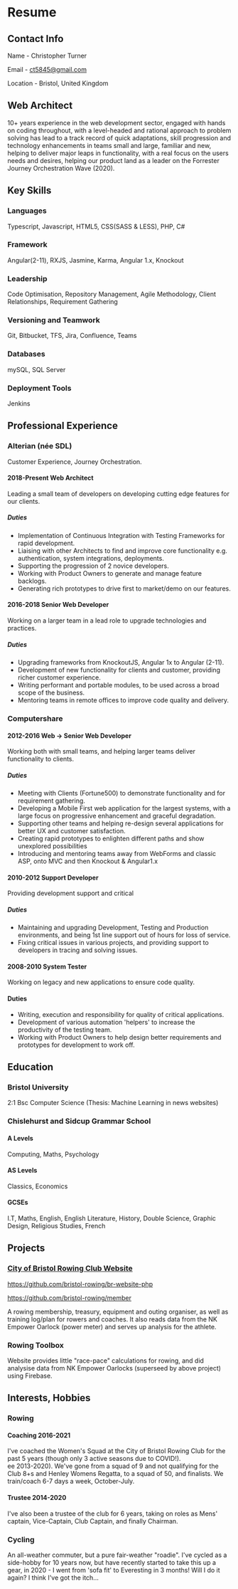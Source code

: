 # Resume

## Contact Info
Name - Christopher Turner

Email - <a href="mailto:ct5845@gmail.com">ct5845@gmail.com</a>

Location - Bristol, United Kingdom

## Web Architect
10+ years experience in the web development sector, engaged with hands on coding throughout,
with a level-headed and rational approach to problem solving has lead to a track record of quick adaptations,
skill progression and technology enhancements in teams small and large, familiar and new, helping to deliver major leaps in functionality, with a real focus on the users needs and desires, helping our product land as a leader on the Forrester Journey Orchestration Wave (2020).

## Key Skills
### Languages
Typescript, Javascript, HTML5, CSS(SASS & LESS), PHP, C#
### Framework
Angular(2-11), RXJS, Jasmine, Karma, Angular 1.x, Knockout
### Leadership
Code Optimisation, Repository Management, Agile Methodology, Client Relationships,
Requirement Gathering
### Versioning and Teamwork
Git, Bitbucket, TFS, Jira, Confluence, Teams
### Databases
mySQL, SQL Server
### Deployment Tools
Jenkins

## Professional Experience
### Alterian (née SDL)
Customer Experience, Journey Orchestration.
#### 2018-Present Web Architect
Leading a small team of developers on developing cutting edge features for our clients.
##### Duties
- Implementation of Continuous Integration with Testing Frameworks for rapid development.
- Liaising with other Architects to find and improve core functionality e.g. authentication, system integrations, deployments.
- Supporting the progression of 2 novice developers.
- Working with Product Owners to generate and manage feature backlogs.
- Generating rich prototypes to drive first to market/demo on our features.

#### 2016-2018 Senior Web Developer
Working on a larger team in a lead role to upgrade technologies and practices.
##### Duties
- Upgrading frameworks from KnockoutJS, Angular 1x to Angular (2-11).
- Development of new functionality for clients and customer, providing richer customer experience.
- Writing performant and portable modules, to be used across a broad scope of the business.
- Mentoring teams in remote offices to improve code quality and delivery.

### Computershare
#### 2012-2016 Web -> Senior Web Developer
Working both with small teams, and helping larger teams deliver functionality to clients.
##### Duties
- Meeting with Clients (Fortune500) to demonstrate functionality and for requirement gathering.
- Developing a Mobile First web application for the largest systems, with a large focus on progressive enhancement and graceful degradation.
- Supporting other teams and helping re-design several applications for better UX and customer satisfaction.
- Creating rapid prototypes to enlighten different paths and show unexplored possibilities
- Introducing and mentoring teams away from WebForms and classic ASP, onto MVC and then Knockout & Angular1.x
#### 2010-2012 Support Developer
Providing development support and critical
##### Duties
- Maintaining and upgrading Development, Testing and Production environments, and being 1st line support out of hours for loss of service.
- Fixing critical issues in various projects, and providing support to developers in tracing and solving issues.
#### 2008-2010 System Tester
Working on legacy and new applications to ensure code quality.
#### Duties
- Writing, execution and responsibility for quality of critical applications.
- Development of various automation 'helpers' to increase the productivity of the testing team.
- Working with Product Owners to help design better requirements and prototypes for development to work off.

## Education
### Bristol University
2:1 Bsc Computer Science
(Thesis: Machine Learning in news websites)

### Chislehurst and Sidcup Grammar School
#### A Levels
Computing, Maths, Psychology
#### AS Levels
Classics, Economics
#### GCSEs
I.T, Maths, English, English Literature, History, Double Science, Graphic Design, Religious Studies, French

## Projects
### <a href="https://bristolrowing.co.uk/">City of Bristol Rowing Club Website<a>
https://github.com/bristol-rowing/br-website-php

https://github.com/bristol-rowing/member

A rowing membership, treasury, equipment and outing organiser, as well as  training log/plan for rowers and coaches. It also reads data from the NK Empower Oarlock (power meter) and serves up analysis for the athlete.

### Rowing Toolbox
Website provides little "race-pace" calculations for rowing, and did analysise data from NK Empower Oarlocks (superseed by above project) using Firebase.

## Interests, Hobbies
### Rowing
#### Coaching 2016-2021
I've coached the Women's Squad at the City of Bristol Rowing Club for the past 5 years (though only 3 active seasons due to COVID!).  
ee 2013-2020). We've gone from a squad of 9 and not qualifying for the Club 8+s and Henley Womens Regatta,
to a squad of 50, and finalists. We train/coach 6-7 days a week, October-July.
#### Trustee 2014-2020
I've also been a trustee of the club for 6 years, taking on roles as Mens' captain, Vice-Captain, Club Captain, and finally Chairman.

### Cycling
An all-weather commuter, but a pure fair-weather "roadie". I've cycled as a side-hobby for 10 years now, but have recently started to take
this up a gear, in 2020 - I went from 'sofa fit' to Everesting in 3 months! Will I do it again? I think I've got the itch... 
